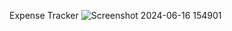 Expense Tracker
![Screenshot 2024-06-16 154901](https://github.com/Ratanesh-Patil/ExpenseTracker/assets/121053810/d47894aa-9883-438f-bbbd-d15790f247f1)
